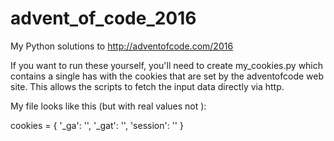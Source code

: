 # advent_of_code_2016
My Python solutions to http://adventofcode.com/2016

If you want to run these yourself, you'll need to create 
my_cookies.py which contains a single has with the cookies
that are set by the adventofcode web site.  This allows
the scripts to fetch the input data directly via http.

My file looks like this (but with real values not <hidden>):

cookies = {
    '_ga': '<hidden>',
    '_gat': '<hidden>',
    'session': '<hidden>'
    }
